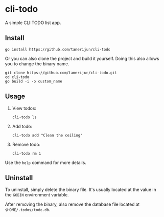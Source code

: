 # cli-todo

A simple CLI TODO list app.

## Install

```
go install https://github.com/tanerijun/cli-todo
```

Or you can also clone the project and build it yourself. Doing this also allows you to change the binary name.

```
git clone https://github.com/tanerijun/cli-todo.git
cd cli-todo
go build -i -o custom_name
```

## Usage

1. View todos:
   ```
   cli-todo ls
   ```
2. Add todo:
   ```
   cli-todo add "Clean the ceiling"
   ```
3. Remove todo:
   ```
   cli-todo rm 1
   ```

Use the `help` command for more details.

## Uninstall

To uninstall, simply delete the binary file. It's usually located at the value in the `GOBIN` environment variable.

After removing the binary, also remove the database file located at `$HOME/.todos/todo.db`.

